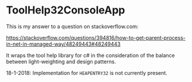 # ToolHelp32ConsoleApp
This is my answer to a question on stackoverflow.com: 

https://stackoverflow.com/questions/394816/how-to-get-parent-process-in-net-in-managed-way/48249443#48249443

It wraps the tool help library for c# in the consideration of the balance between light-weighting and design patterns. 

18-1-2018: Implementation for `HEAPENTRY32` is not currently present. 
